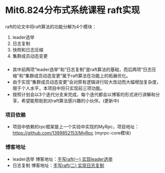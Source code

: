 # Mit6.824分布式系统课程 raft实现
#####
raft的论文中将raft算法的功能分解为4个模块：  
1. leader选举
2. 日志复制
3. 快照和日志压缩
4. 集群成员动态变更
#####
* 其中前两项“leader选举”和“日志复制”是raft算法的基础，而后两项“日志压缩”和“集群成员动态变更”属于raft算法在功能上的拓展优化。  
* 由于实现“集群成员动态变更”会对原有逻辑进行较大改动而大幅增加复杂度，限于个人水平，本项目中将只实现前三项功能。  
* 按照计划会以3个迭代分支来完成，每个迭代都会以博客的形式进行讲解和分享，希望能帮助到对raft算法感兴趣的小伙伴。(更新中)

### 项目依赖
* 项目中依赖的rpc框架是上一个实验中实现的MyRpc，项目地址：https://github.com/1399852153/MyRpc (myrpc-core模块)

### 博客地址
* leader选举 博客地址：[手写raft(一) 实现leader选举](https://www.cnblogs.com/xiaoxiongcanguan/p/17569697.html)
* 日志复制    博客地址：[手写raft(二) 实现日志复制](https://www.cnblogs.com/xiaoxiongcanguan/p/17636220.html)